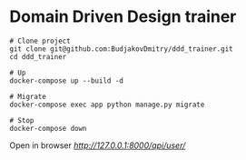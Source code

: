 # Domain Driven Design trainer

```shell
# Clone project
git clone git@github.com:BudjakovDmitry/ddd_trainer.git
cd ddd_trainer

# Up
docker-compose up --build -d

# Migrate
docker-compose exec app python manage.py migrate
 
# Stop
docker-compose down
```

Open in browser *http://127.0.0.1:8000/api/user/*
